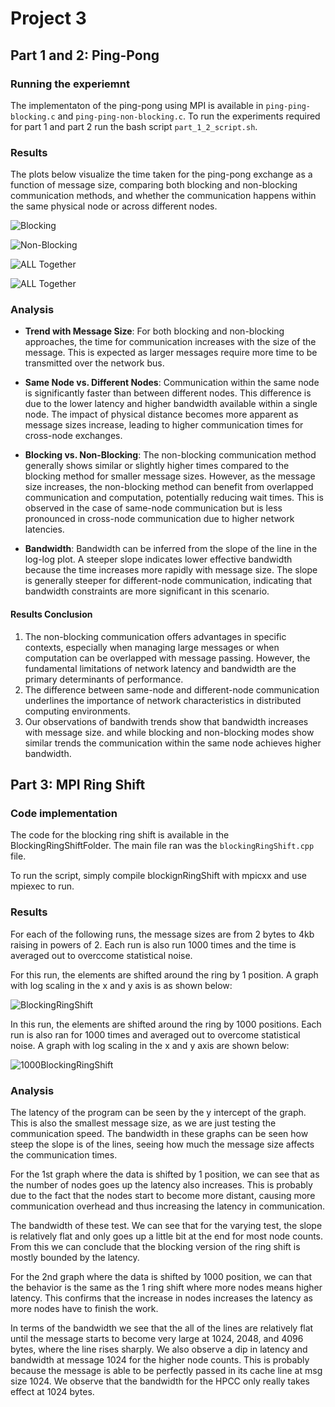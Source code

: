 # Project 3
## Part 1 and 2: Ping-Pong
### Running the experiemnt
The implementaton of the ping-pong using MPI is available in  `ping-ping-blocking.c` and `ping-ping-non-blocking.c`.
To run the experiments required for part 1 and part 2 run the bash script `part_1_2_script.sh`.

### Results
The plots below visualize the time taken for the ping-pong exchange as a function of message size, comparing both blocking and non-blocking communication methods, and whether the communication happens within the same physical node or across different nodes.

![Blocking](assets/part_1_2/performance_comparison_blocking.png)

![Non-Blocking](assets/part_1_2/performance_comparison_non_blocking.png)

![ALL Together](assets/part_1_2/performance_comparison.png)

![ALL Together](assets/part_1_2/bandwidth.png)
### Analysis

- **Trend with Message Size**: For both blocking and non-blocking approaches, the time for communication increases with the size of the message. This is expected as larger messages require more time to be transmitted over the network bus. 

- **Same Node vs. Different Nodes**: Communication within the same node is significantly faster than between different nodes. This difference is due to the lower latency and higher bandwidth available within a single node. The impact of physical distance becomes more apparent as message sizes increase, leading to higher communication times for cross-node exchanges.

- **Blocking vs. Non-Blocking**: The non-blocking communication method generally shows similar or slightly higher times compared to the blocking method for smaller message sizes. However, as the message size increases, the non-blocking method can benefit from overlapped communication and computation, potentially reducing wait times. This is observed in the case of same-node communication but is less pronounced in cross-node communication due to higher network latencies.

- **Bandwidth**: Bandwidth can be inferred from the slope of the line in the log-log plot. A steeper slope indicates lower effective bandwidth because the time increases more rapidly with message size. The slope is generally steeper for different-node communication, indicating that bandwidth constraints are more significant in this scenario. 


#### Results Conclusion
 1. The non-blocking communication offers advantages in specific contexts, especially when managing large messages or when computation can be overlapped with message passing. However, the fundamental limitations of network latency and bandwidth are the primary determinants of performance.
 2. The difference between same-node and different-node communication underlines the importance of network characteristics in distributed computing environments.
 3. Our observations of bandwith trends show that bandwidth increases with message size. and while blocking and non-blocking modes show similar trends the communication within the same node achieves higher bandwidth.

## Part 3: MPI Ring Shift
### Code implementation
The code for the blocking ring shift is available in the BlockingRingShiftFolder.  The main file ran was the `blockingRingShift.cpp` file.

To run the script, simply compile blockignRingShift with mpicxx and use mpiexec to run.

### Results
For each of the following runs, the message sizes are from 2 bytes to 4kb raising in powers of 2.  Each run is also run 1000 times and the time is averaged out to overccome statistical noise.

For this run, the elements are shifted around the ring by 1 position.  A graph with log scaling in the x and y axis is as shown below:  

![BlockingRingShift](assets/part_3/blockingringshift_plot.png)

In this run, the elements are shifted around the ring by 1000 positions.  Each run is also ran for 1000 times and averaged out to overcome statistical noise.  A graph with log scaling in the x and y axis are shown below:

![1000BlockingRingShift](assets/part_3/1000blockingringshifts_plot.png)

### Analysis
The latency of the program can be seen by the y intercept of the graph.  This is also the smallest message size, as we are just testing the communication speed.  The bandwidth in these graphs can be seen how steep the slope is of the lines, seeing how much the message size affects the communication times. 

For the 1st graph where the data is shifted by 1 position, we can see that as the number of nodes goes up the latency also increases.  This is probably due to the fact that the nodes start to become more distant, causing more communication overhead and thus increasing the latency in communication.  

The bandwidth of these test.  We can see that for the varying test, the slope is relatively flat and only goes up a little bit at the end for most node counts.  From this we can conclude that the blocking version of the ring shift is mostly bounded by the latency.

For the 2nd graph where the data is shifted by 1000 position, we can that the behavior is the same as the 1 ring shift where more nodes means higher latency.  This confirms that the increase in nodes increases the latency as more nodes have to finish the work.  

In terms of the bandwidth we see that the all of the lines are relatively flat until the message starts to become very large at 1024, 2048, and 4096 bytes, where the line rises sharply. We also observe a dip in latency and bandwidth at message 1024 for the higher node counts.  This is probably because the message is able to be perfectly passed in its cache line at msg size 1024.  We observe that the bandwidth for the HPCC only really takes effect at 1024 bytes.  